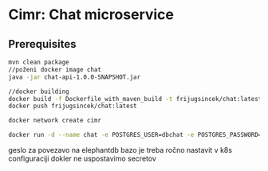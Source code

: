 # Cimr: Chat microservice

## Prerequisites

```bash
mvn clean package
//poženi docker image chat
java -jar chat-api-1.0.0-SNAPSHOT.jar

//docker building
docker build -f Dockerfile_with_maven_build -t frijugsincek/chat:latest .
docker push frijugsincek/chat:latest   

docker network create cimr

docker run -d --name chat -e POSTGRES_USER=dbchat -e POSTGRES_PASSWORD=postgres -e POSTGRES_DB=chat -p 5432:5432 --network cimr postgres:13
```

geslo za povezavo na elephantdb bazo je treba ročno nastavit v k8s configuraciji dokler ne uspostavimo secretov

